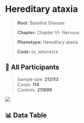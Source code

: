 # Hereditary ataxia

> **Root:** Baseline Disease  

> **Chapter:** Chapter VI- Nervous  

> **Phenotype:** Hereditary ataxia  

> **Code:** `G6_HERATAXIA`

## 🧪 All Participants  
> Sample size: **212113**  
> Cases: **114**  
> Controls: **211999**
<img src="/Sensitive/Figures/ALL/Incidence/G6_HERATAXIA.png"/>

## 📊 Data Table
<CsvTableMRF src="/Sensitive/Data/ALL/Incidence/COX_G6_HERATAXIA.csv"/>

